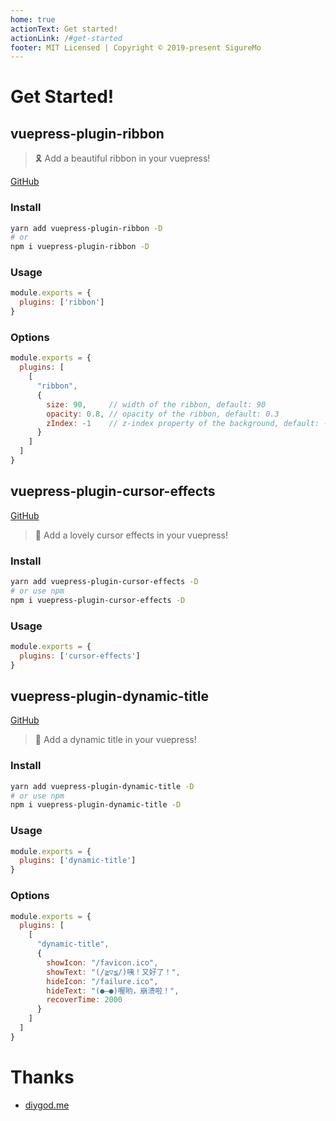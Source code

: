 ```yaml
---
home: true
actionText: Get started!
actionLink: /#get-started
footer: MIT Licensed | Copyright © 2019-present SigureMo
---
```


# Get Started!

## vuepress-plugin-ribbon

> :reminder_ribbon: Add a beautiful ribbon in your vuepress!

[GitHub](https://github.com/SigureMo/vuepress-plugin-ribbon)

### Install

``` bash
yarn add vuepress-plugin-ribbon -D
# or
npm i vuepress-plugin-ribbon -D
```

### Usage

``` javascript
module.exports = {
  plugins: ['ribbon']
}
```

### Options

``` js
module.exports = {
  plugins: [
    [
      "ribbon",
      {
        size: 90,     // width of the ribbon, default: 90
        opacity: 0.8, // opacity of the ribbon, default: 0.3
        zIndex: -1    // z-index property of the background, default: -1
      }
    ]
  ]
}
```

## vuepress-plugin-cursor-effects

[GitHub](https://github.com/SigureMo/vuepress-plugin-cursor-effects)

> :tada: Add a lovely cursor effects in your vuepress!

### Install

``` bash
yarn add vuepress-plugin-cursor-effects -D
# or use npm
npm i vuepress-plugin-cursor-effects -D
```

### Usage

``` javascript
module.exports = {
  plugins: ['cursor-effects']
}
```

## vuepress-plugin-dynamic-title

[GitHub](https://github.com/SigureMo/vuepress-plugin-dynamic-title)

> :eyes: Add a dynamic title in your vuepress!

### Install

``` bash
yarn add vuepress-plugin-dynamic-title -D
# or use npm
npm i vuepress-plugin-dynamic-title -D
```

### Usage

``` javascript
module.exports = {
  plugins: ['dynamic-title']
}
```

### Options

``` js
module.exports = {
  plugins: [
    [
      "dynamic-title",
      {
        showIcon: "/favicon.ico",
        showText: "(/≧▽≦/)咦！又好了！",
        hideIcon: "/failure.ico",
        hideText: "(●—●)喔哟，崩溃啦！",
        recoverTime: 2000
      }
    ]
  ]
}
```

# Thanks

- [diygod.me](https://diygod.me/)
